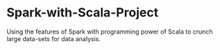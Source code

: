 # Spark-with-Scala-Project
Using the features of Spark with programming power of Scala to crunch large data-sets for data analysis.
